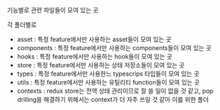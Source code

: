 기능별로 관련 파일들이 모여 있는 곳

각 폴더별로
- asset : 특정 feature에서만 사용하는 asset들이 모여 있는 곳
- components : 특정 feature에서만 사용하는 components들이 모여 있는 곳
- hooks : 특정 feature에서만 사용하는 hook들이 모여 있는 곳
- store : 특정 feature에서만 사용하는 상태 저장소들이 모여 있는 곳
- types : 특정 feature에서만 사용한느 typescrips 타입들이 모여 있는 곳
- utils : 특정 feature에서만 사용하는 유틸리티 function들이 모여 있는 곳
- contexts : redux store는 전역 상태 관리이므로 잘 쓸 일이 없을 것 같고, pop drilling을 해결하기 위해서는 context가 더 자주 쓰일 것 같아 이를 위한 폴더